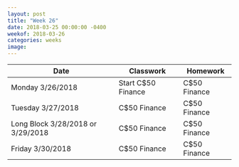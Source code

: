 ```yaml
---
layout: post
title: "Week 26"
date: 2018-03-25 00:00:00 -0400
weekof: 2018-03-26
categories: weeks
image:
---
```


|Date                        |Classwork|Homework|
|----------------------------|---------|--------|
|Monday 3/26/2018            | Start C$50 Finance | C$50 Finance |
|Tuesday 3/27/2018           | C$50 Finance | C$50 Finance |
|Long Block 3/28/2018 or 3/29/2018 | C$50 Finance | C$50 Finance |
|Friday 3/30/2018            | C$50 Finance | C$50 Finance |
